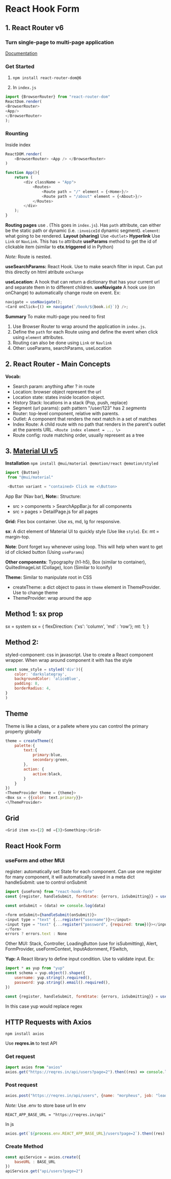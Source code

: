 # React Hook Form

## 1. React Router v6
### Turn single-page to multi-page application

[Documentation](https://reactrouter.com/en/main)
### Get Started
1. `npm install react-router-dom@6`

2. In `index.js`
```javascript
import {BrowserRouter} from "react-router-dom"
ReactDom.render(
<BrowserRouter>
<App/>
</BrowserRouter>
);
```

### Rounting
Inside index
```javascript
ReactDOM.render(
    <BrowserRouter> <App /> </BrowserRouter>
)
```
```javascript
function App(){
    return (
        <div className = "App">
            <Routes> 
                <Route path = "/" element = {<Home>}/>
                <Route path = "/about" element = {<About>}/>
            </Routes>
        </div>
    );
}
```
**Routing pages** use <Routes>. (This goes in `index.js`). Has `path` attribute, can either be the static path or dynamic (i.e. `:invoiceId` dynamic segment). `element`: what going to be rendered.
**Layout (sharing)** Use `<Outlet>`
**Hyperlink** Use `Link` or `NavLink`. This has `to` attribute
**useParams** method to get the id of clickable item (similar to **ctx.triggered** id in Python)

_Note:_ Route is nested.

**useSearchParams:** React Hook. Use to make search filter in input. Can put this directly on html atribute `onChange`

**useLocation:** A hook that can return a dictionary that has your current url and separate them in to different children.
**useNavigate** A hook use (on onChange) to automatically change route on event. Ex:

```javascript
navigate = useNavigate();
<Card onClick={() => navigate(`/book/${book.id}`)} />;
```

**Summary** To make multi-page you need to first

1. Use Browser Router to wrap around the application in `index.js`.
2. Define the `path` for each Route using <Routes> and define the event when click using `element` attributes.
3. Routing can also be done using `Link` or `Navlink`
4. Other: useParams, searchParams, useLocation

## 2. React Router - Main Concepts

**Vocab:**

- Search param: anything after ? in route
- Location: browser object represent the url
- Location state: states inside location object.
- History Stack: locations in a stack (Pop, push, replace)
- Segment (url params): path pattern "/user/123" has 2 _segments_
- Router: top-level component, relative with parents.
- Outlet: A component that renders the next match in a set of matches
- Index Route: A child route with no path that renders in the parent's outlet at the parents URL. `<Route index element = ... \> `
- Route config: route matching order, usually represent as a tree

## 3. [Material UI v5](https://mui.com)

**Installation**
`npm install @mui/material @emotion/react @emotion/styled`

```javascript
import {Button}
 from "@mui/material"

 <Button variant = "contained> Click me <\Button>
```

App Bar (Nav bar),
**Note:**: Structure:

- src > components > SearchAppBar.js for all components
- src > pages > DetailPage.js for all pages

**Grid:** Flex box container. Use xs, md, lg for responsive.

**sx**: A dict element of Material UI to quickly style (Use like `style`). Ex: mt = margin-top.

**Note**: Dont forget `key` whenever using loop. This will help when want to get id of clicked button (Using `useParams`)

**Other components**: Typography (h1-h5), Box (similar to container), QuiltedImageList (Collage), Icon (Similar to Iconify)

**Theme:** Similar to manipulate root in CSS

- createTheme: a dict object to pass in `theme` element in ThemeProvider. Use to change theme
- ThemeProvider: wrap around the app

## Method 1: sx prop
sx = system
sx = {
flexDirection: {'xs': 'column', 'md' : 'row'};
mt: 1;
}

## Method 2:
styled-component: css in javascript. Use to create a React component wrapper. When wrap around component it with has the style 
```javascript
const some_style = styled('div')({
    color: 'darkslategray',
    backgroundColor: 'aliceBlue',
    padding: 8,
    borderRadius: 4,
}
)
```
## Theme
Theme is like a class, or a pallete where you can control the primary property globally
```javascript
theme = createTheme({
    palette:{
        text:{
            primary:blue,
            secondary:green,
        },
        action: {
            active:black,
        }
    }
})
<ThemeProvider theme = {theme}>
<Box sx = {{color: text.primary}}>
<\ThemeProvider>
```
## Grid
```javascript
<Grid item xs={2} md ={3}>Something</Grid>
```

## React Hook Form
### useForm and other MUI

register: automatically set State for each component. Can use one register for many component, it will automatically saved in a meta dict
handleSubmit: use to control onSubmit
```javascript
import {useForm} from "react-hook-form"
const {register, handleSubmit, formState: {errors, isSubmitting}} = useForm({username: "", password : ""});

const onSubmit = (data) => console.log(data)

<form onSubmit={handleSubmit(onSubmit)}>
<input type = "text" {...register("username")}></input>
<input type = "text" {...register("password", {required: true})}></input>
</form>
errors ? errors.text : None
```

Other MUI: Stack, Controller, LoadingButton (use for isSubmitting), Alert, FormProvider, useFormContext, InputAdornment, FSwitch,

**Yup:** A React library to define input condition. Use to validate input. Ex:
```javascript
import * as yup from "yup"
const schema = yup.object().shape({
    username: yup.string().required(),
    password: yup.string().email().required(),
})
```
```javascript
const {register, handleSubmit, formState: {errors, isSubmitting}} = useForm({resolver: yupResolver(schema)});
```
In this case yup would replace regex

## HTTP Requests with Axios
```
npm install axios
```
Use **reqres.in** to test API
### Get request
```javascript
import axios from "axios"
axios.get("https://reqres.in/api/users?page=2").then((res) => console.log(res.data))
```
### Post request
```javascript
axios.post("https://reqres.in/api/users", {name: "morpheus", job: "leader"}).then((res) => console.log(res.data))
```

*Note:* Use .env to store base url
In env
```
REACT_APP_BASE_URL = "https://reqres.in/api"
```
In js
```javascript
axios.get(`${process.env.REACT_APP_BASE_URL}/users?page=2`).then((res) => console.log(res.data))
```
### Create Method
```javascript
const apiService = axios.create({
    baseURL : BASE_URL
})
apiService.get("api/users?page=2")
```






